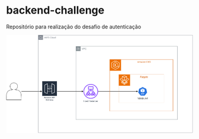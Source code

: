 # backend-challenge
Repositório para realização do desafio de autenticação

![Diagrama do Sistema](docs/Arquitetura.drawio.png)